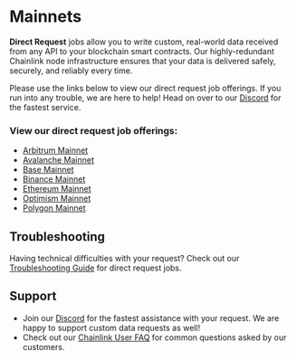 # Mainnets

**Direct Request** jobs allow you to write custom, real-world data received from any API to your blockchain smart contracts. Our highly-redundant Chainlink node infrastructure ensures that your data is delivered safely, securely, and reliably every time.

Please use the links below to view our direct request job offerings. If you run into any trouble, we are here to help! Head on over to our [Discord](https://discord.gg/AJ66pRz4) for the fastest service.

### View our direct request job offerings:

* [Arbitrum Mainnet](/services/direct-request-jobs/mainnets/Arbitrum-One-Mainnet-Jobs)
* [Avalanche Mainnet](/services/direct-request-jobs/mainnets/Avalanche-CChain-Mainnet-Jobs)
* [Base Mainnet](/services/direct-request-jobs/mainnets/Base-Mainnet-Jobs)
* [Binance Mainnet](/services/direct-request-jobs/mainnets/Binance-Mainnet-Jobs)
* [Ethereum Mainnet](/services/direct-request-jobs/mainnets/Ethereum-Mainnet-Jobs)
* [Optimism Mainnet](/services/direct-request-jobs/mainnets/Optimism-Mainnet-Jobs)
* [Polygon Mainnet](/services/direct-request-jobs/mainnets/Polygon-Mainnet-Jobs)

## Troubleshooting

Having technical difficulties with your request? Check out our [Troubleshooting Guide](/knowledgebase/Chainlink-Users-FAQ?id=direct-request-job-troubleshooting) for direct request jobs.

## Support
* Join our [Discord](https://discord.gg/AJ66pRz4) for the fastest assistance with your request. We are happy to support custom data requests as well!
* Check out our [Chainlink User FAQ](/knowledgebase/Chainlink-Users-FAQ "FAQ - Chainlink Data Consumers") for common questions asked by our customers.